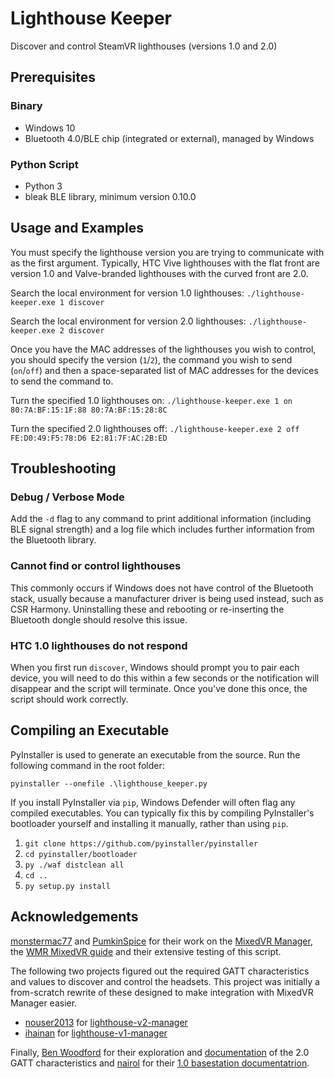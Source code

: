 # Lighthouse Keeper
Discover and control SteamVR lighthouses (versions 1.0 and 2.0)

## Prerequisites
### Binary
* Windows 10
* Bluetooth 4.0/BLE chip (integrated or external), managed by Windows

### Python Script
* Python 3
* bleak BLE library, minimum version 0.10.0

## Usage and Examples
You must specify the lighthouse version you are trying to communicate with as the first argument. Typically, HTC Vive lighthouses with the flat front are version 1.0 and Valve-branded lighthouses with the curved front are 2.0.

Search the local environment for version 1.0 lighthouses: `./lighthouse-keeper.exe 1 discover`

Search the local environment for version 2.0 lighthouses: `./lighthouse-keeper.exe 2 discover`

Once you have the MAC addresses of the lighthouses you wish to control, you should specify the version (`1`/`2`), the command you wish to send (`on`/`off`) and then a space-separated list of MAC addresses for the devices to send the command to.

Turn the specified 1.0 lighthouses on: `./lighthouse-keeper.exe 1 on 80:7A:BF:15:1F:88 80:7A:BF:15:28:8C`

Turn the specified 2.0 lighthouses off: `./lighthouse-keeper.exe 2 off FE:D0:49:F5:78:D6 E2:81:7F:AC:2B:ED`

## Troubleshooting
### Debug / Verbose Mode
Add the `-d` flag to any command to print additional information (including BLE signal strength) and a log file which includes further information from the Bluetooth library.

### Cannot find or control lighthouses
This commonly occurs if Windows does not have control of the Bluetooth stack, usually because a manufacturer driver is being used instead, such as CSR Harmony. Uninstalling these and rebooting or re-inserting the Bluetooth dongle should resolve this issue.

### HTC 1.0 lighthouses do not respond
When you first run `discover`, Windows should prompt you to pair each device, you will need to do this within a few seconds or the notification will disappear and the script will terminate. Once you've done this once, the script should work correctly.

## Compiling an Executable
PyInstaller is used to generate an executable from the source. Run the following command in the root folder:

`pyinstaller --onefile .\lighthouse_keeper.py`

If you install PyInstaller via `pip`, Windows Defender will often flag any compiled executables. You can typically fix this by compiling PyInstaller's bootloader yourself and installing it manually, rather than using `pip`.

1. `git clone https://github.com/pyinstaller/pyinstaller`
2. `cd pyinstaller/bootloader`
3. `py ./waf distclean all`
4. `cd ..`
5. `py setup.py install`

## Acknowledgements
[monstermac77](https://github.com/monstermac77) and [PumkinSpice](https://github.com/PumkinSpice) for their work on the [MixedVR Manager](https://github.com/monstermac77/vr), the [WMR MixedVR guide](https://github.com/PumkinSpice/MixedVR/wiki/ReadMe) and their extensive testing of this script.

The following two projects figured out the required GATT characteristics and values to discover and control the headsets. This project was initially a from-scratch rewrite of these designed to make integration with MixedVR Manager easier.

* [nouser2013](https://github.com/nouser2013) for [lighthouse-v2-manager](https://github.com/nouser2013/lighthouse-v2-manager)
* [ihainan](https://github.com/ihainan) for [lighthouse-v1-manager](https://github.com/ihainan/lighthouse-v1-manager)

Finally, [Ben Woodford](https://gist.github.com/BenWoodford/) for their exploration and [documentation](https://gist.github.com/BenWoodford/3a1e500a4ea2673525f5adb4120fd47c) of the 2.0 GATT characteristics and [nairol](https://github.com/nairol) for their [1.0 basestation documentatrion](https://github.com/nairol/LighthouseRedox/blob/master/docs/Base%20Station.md).
